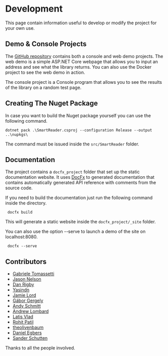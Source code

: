 # Development

This page contain information useful to develop or modify the project for your own use.

## Demo & Console Projects

The [GitHub repository](https://github.com/strumenta/SmartReader) contains both a console and web demo projects. The web demo is a simple ASP.NET Core webpage that allows you to input an address and see what the library returns. You can also use the Docker project to see the web demo in action.

The console project is a Console program that allows you to see the results of the library on a random test page.

## Creating The Nuget Package

In case you want to build the Nuget package yourself you can use the following command.

```
dotnet pack .\SmartReader.csproj --configuration Release --output ..\nupkgs\
```

The command must be issued inside the `src/SmartReader` folder.

## Documentation

The project contains a `docfx_project` folder that set up the static documentation website. It uses [DocFx](https://dotnet.github.io/docfx/index.html) to generated documentation that contains automatically generated API reference with comments from the source code.

If you need to build the documentation just run the following command inside the directory.

```
 docfx build
```

This will generate a static website inside the `docfx_project/_site` folder.

You can also use the option --serve to launch a demo of the site on localhost:8080.

```
 docfx --serve
```

## Contributors

- [Gabriele Tomassetti](https://github.com/gabriele-tomassetti)
- [Jason Nelson](https://github.com/iamcarbon)
- [Dan Rigby](https://github.com/DanRigby)
- [Yasindn](https://github.com/yasindn)
- [Jamie Lord](https://github.com/jamie-lord)
- [Gábor Gergely](https://github.com/kodfodrasz)
- [Andy Schmitt](https://github.com/AndySchmitt)
- [Andrew Lombard](https://github.com/alombard)
- [Latis Vlad](https://github.com/latisvlad)
- [Rohit Patil](https://github.com/RohitPatilRRP)
- [theolivenbaum](https://github.com/theolivenbaum)
- [Daniel Egbers](https://github.com/DanielEgbers)
- [Sander Schutten](https://github.com/sschutten)

Thanks to all the people involved.